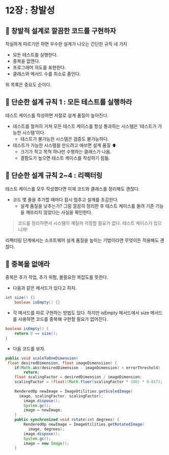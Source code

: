 # 12장 : 창발성
## 📌 창발적 설계로 깔끔한 코드를 구현하자

착실하게 따르기만 하면 우수한 설계가 나오는 간단한 규칙 네 가지

- 모든 테스트를 실행한다.
- 중복을 없앤다.
- 프로그래머 의도를 표현한다.
- 클래스와 메서드 수를 최소로 줄인다.

위 목록은 중요도 순이다.

## 📌 단순한 설계 규칙 1 : 모든 테스트를 실행하라

테스트 케이스를 작성하면 저절로 설계 품질이 높아진다.

- 테스트를 철저히 거쳐 모든 테스트 케이스를 항상 통과하는 시스템은 ‘테스트가 가능한 시스템’이다.
    - 테스트가 불가능한 시스템은 검증도 불가능하다.
- 테스트가 가능한 시스템을 만드려고 애쓰면 설계 품질 ⬆️
    - 크기가 작고 목적 하나만 수행하는 클래스가 나옴.
    - 결함도가 높으면 테스트 케이스를 작성하기 힘듦.

## 📌 단순한 설계 규칙 2~4 : 리팩터링

테스트 케이스를 모두 작성했다면 이제 코드와 클래스를 정리해도 괜찮다.

- 코드 몇 줄을 추가할 때마다 잠시 멈추고 설계를 조감한다.
    - 설계 품질을 낮추는가? 그럼 깔끔히 정리한 후 테스트 케이스를 돌려 기존 기능을 깨뜨리지 않았다는 사실을 확인한다.

> 코드를 정리하면서 시스템이 깨질까 걱정할 필요가 없다. 테스트 케이스가 있으니까!
> 

리펙터링 단계에서는 소프트웨어 설계 품질을 높이는 기법이라면 무엇이든 적용해도 괜찮다.

## 📌 중복을 없애라

중복은 추가 작업, 추가 위험, 불필요한 복잡도를 뜻한다.

- 다음과 같은 메서드가 있다고 하자.

```java
int size() {}
	boolean isEmpty() {}
```

- 각 메서드를 따로 구현하는 방법도 있다. 하지만 isEmpty 메서드에서 size 메서드를 사용하면 코드를 중복해 구현할 필요가 없어진다.

```java
boolean isEmpty() {
	return 0 == size();
}
```
- 다음 코드를 보자.

```java
public void scaleToOneDimension(
 float desiredDimension, float imageDimensiion) {
	if(Math.abs(desiredDimension - imageDimension) < errorThreshold)
		return;
	float scalingFactor = desiredDimension / imageDimension;
	scalingFactor = (float)(Math.floor(scalingFactor * 100) * 0.01f);
	
	RenderedOp newImage = ImageUtilities.getScaledImage(
	  image, scalingFactor, scalingFactor);
		image.dispose();
		System.gc();
		image = newImage;
	}
	public synchronized void rotate(int degrees) {
		RenderedOp newImage = ImageUtilities.getRotatedImage(
		  image, degrees);
		image.dispose();
		System.gc();
		image = new Image();
	}
```
